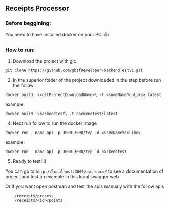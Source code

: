 ## Receipts Processor

### Before beggining:

You need to have installed docker on your PC.  :+1:

### How to run:

1. Download the project with git:

`git clone https://github.com/gbsfDeveloper/backendTestv1.git`

2. In the superior folder of the project downloaded in the step before run the follow

`docker build .\<gitProjectDownloadName>\ -t <someNameYouLike>:latest`

example:

`docker build .\backendTest\ -t backendtest:latest`

4. Next run follow to run the docker image

`docker run --name api -p 3000:3000/tcp -d <someNameYouLike>`

example:

`docker run --name api -p 3000:3000/tcp -d backendtest`

5. Ready to test!!!!

You can go to `http://localhost:3000/api-docs/` to see a documentation of project and test an example in this local swagger web

Or if you want open postman and test the apis manualy with the follow apis

```
    /receipts/process
    /receipts/<id>/points
```

